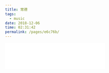 ```yaml
---
title: 常德
tags: 
  - music
date: 2018-12-06 
time: 02:31:42
permalink: /pages/e6c76b/
---
```



<iframe frameborder="no" border="0" marginwidth="0" marginheight="0" width='330' height='86' src="//music.163.com/outchain/player?type=2&id=557954344&auto=0&height=66"></iframe>

